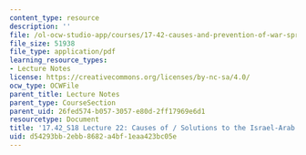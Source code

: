```yaml
---
content_type: resource
description: ''
file: /ol-ocw-studio-app/courses/17-42-causes-and-prevention-of-war-spring-2018/d54293bb2ebb8682a4bf1eaa423bc05e_MIT17_42S18_lec22_IsraelArab.pdf
file_size: 51938
file_type: application/pdf
learning_resource_types:
- Lecture Notes
license: https://creativecommons.org/licenses/by-nc-sa/4.0/
ocw_type: OCWFile
parent_title: Lecture Notes
parent_type: CourseSection
parent_uid: 26fed574-b057-3057-e80d-2ff17969e6d1
resourcetype: Document
title: '17.42_S18 Lecture 22: Causes of / Solutions to the Israel-Arab Conflict'
uid: d54293bb-2ebb-8682-a4bf-1eaa423bc05e
---
```


